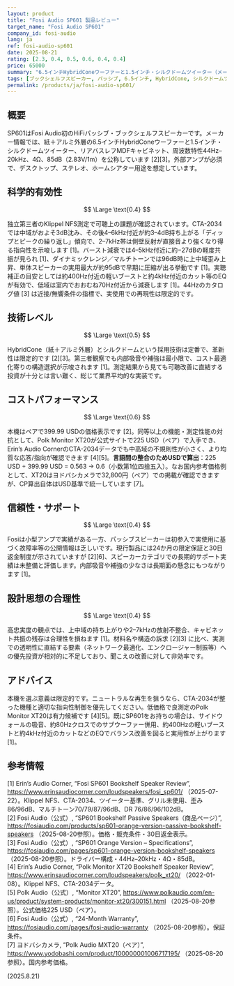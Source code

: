 ```yaml
---
layout: product
title: "Fosi Audio SP601 製品レビュー"
target_name: "Fosi Audio SP601"
company_id: fosi-audio
lang: ja
ref: fosi-audio-sp601
date: 2025-08-21
rating: [2.3, 0.4, 0.5, 0.6, 0.4, 0.4]
price: 65000
summary: "6.5インチHybridConeウーファーと1.5インチ・シルクドームツイーター（メーカー公称）を備えるパッシブ・ブックシェルフ。Klippel NFS測定で中高域の不規則性と出力限界が確認され、同価格帯の良測定機に対して分が悪いです。"
tags: [ブックシェルフスピーカー, パッシブ, 6.5インチ, HybridCone, シルクドームツイーター]
permalink: /products/ja/fosi-audio-sp601/
---
```


## 概要

SP601はFosi Audio初のHiFiパッシブ・ブックシェルフスピーカーです。メーカー情報では、紙＋アルミ外層の6.5インチHybridConeウーファーと1.5インチ・シルクドームツイーター、リアバスレフMDFキャビネット、周波数特性44Hz–20kHz、4Ω、85dB（2.83V/1m）を公称しています [2][3]。外部アンプが必須で、デスクトップ、ステレオ、ホームシアター用途を想定しています。

## 科学的有効性

$$ \Large \text{0.4} $$

独立第三者のKlippel NFS測定で可聴上の課題が確認されています。CTA-2034では中域がおよそ3dB沈み、その後4–6kHz付近が約3–4dB持ち上がる「ディップとピークの繰り返し」傾向で、2–7kHz帯は側壁反射が直接音より強くなり得る指向性を示唆します [1]。バースト減衰では4–5kHz付近に約−27dBの軽度共振が見られ [1]、ダイナミックレンジ／マルチトーンでは96dB時に上中域歪み上昇、単体スピーカーの実用最大が約95dBで早期に圧縮が出る挙動です [1]。実聴補正の目安としては約400Hz付近の軽いブーストと約4kHz付近のカット等のEQが有効で、低域は室内でおおむね70Hz付近から減衰します [1]。44Hzのカタログ値 [3] は近接/無響条件の指標で、実使用での再現性は限定的です。

## 技術レベル

$$ \Large \text{0.5} $$

HybridCone（紙＋アルミ外層）とシルクドームという採用技術は定番で、革新性は限定的です [2][3]。第三者観察でも内部吸音や補強は最小限で、コスト最適化寄りの構造選択が示唆されます [1]。測定結果から見ても可聴改善に直結する投資が十分とは言い難く、総じて業界平均的な実装です。

## コストパフォーマンス

$$ \Large \text{0.6} $$

本機はペアで399.99 USDの価格表示です [2]。同等以上の機能・測定性能の対抗として、Polk Monitor XT20が公式サイトで225 USD（ペア）で入手でき、Erin’s Audio CornerのCTA-2034データでも中高域の不規則性が小さく、より均質な応答/指向が確認できます [4][5]。**言語間の整合のためUSDで算出**：225 USD ÷ 399.99 USD = 0.563 → 0.6（小数第1位四捨五入）。なお国内参考価格例として、XT20はヨドバシカメラで32,800円（ペア）での掲載が確認できますが、CP算出自体はUSD基準で統一しています [7]。

## 信頼性・サポート

$$ \Large \text{0.4} $$

Fosiは小型アンプで実績がある一方、パッシブスピーカーは初参入で実使用に基づく故障率等の公開情報は乏しいです。現行製品には24か月の限定保証と30日返金制度が示されていますが [2][6]、スピーカーカテゴリでの長期的サポート実績は未整備と評価します。内部吸音や補強の少なさは長期面の懸念にもつながります [1]。

## 設計思想の合理性

$$ \Large \text{0.4} $$

高忠実度の観点では、上中域の持ち上がりや2–7kHzの放射不整合、キャビネット共振の残存は合理性を損ねます [1]。材料名や構造の訴求 [2][3] に比べ、実測での透明性に直結する要素（ネットワーク最適化、エンクロージャー制振等）への優先投資が相対的に不足しており、聞こえの改善に対して非効率です。

## アドバイス

本機を選ぶ意義は限定的です。ニュートラルな再生を狙うなら、CTA-2034が整った機種と適切な指向性制御を優先してください。低価格で良測定のPolk Monitor XT20は有力候補です [4][5]。既にSP601をお持ちの場合は、サイドウォールの吸音、約80Hzクロスでのサブウーファー併用、約400Hzの軽いブーストと約4kHz付近のカットなどのEQでバランス改善を図ると実用性が上がります [1]。

## 参考情報

[1] Erin’s Audio Corner, “Fosi SP601 Bookshelf Speaker Review”, https://www.erinsaudiocorner.com/loudspeakers/fosi_sp601/ （2025-07-22）。Klippel NFS、CTA-2034、ツイーター基準、グリル未使用、歪み86/96dB、マルチトーン70/79/87/96dB、DR 76/86/96/102dB。  
[2] Fosi Audio（公式）, “SP601 Bookshelf Passive Speakers（商品ページ）”, https://fosiaudio.com/products/sp601-orange-version-passive-bookshelf-speakers （2025-08-20参照）。価格・販売条件・30日返金表示。  
[3] Fosi Audio（公式）, “SP601 Orange Version – Specifications”, https://fosiaudio.com/pages/sp601-orange-version-bookshelf-speakers （2025-08-20参照）。ドライバー構成・44Hz–20kHz・4Ω・85dB。  
[4] Erin’s Audio Corner, “Polk Monitor XT20 Bookshelf Speaker Review”, https://www.erinsaudiocorner.com/loudspeakers/polk_xt20/ （2022-01-08）。Klippel NFS、CTA-2034データ。  
[5] Polk Audio（公式）, “Monitor XT20”, https://www.polkaudio.com/en-us/product/system-products/monitor-xt20/300151.html （2025-08-20参照）。公式価格225 USD（ペア）。  
[6] Fosi Audio（公式）, “24-Month Warranty”, https://fosiaudio.com/pages/fosi-audio-warranty （2025-08-20参照）。保証条件。  
[7] ヨドバシカメラ, “Polk Audio MXT20（ペア）”, https://www.yodobashi.com/product/100000001006717195/ （2025-08-20参照）。国内参考価格。

(2025.8.21)

